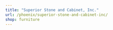 ```yaml
---
title: "Superior Stone and Cabinet, Inc."
url: /phoenix/superior-stone-and-cabinet-inc/
shop: furniture
---
```


